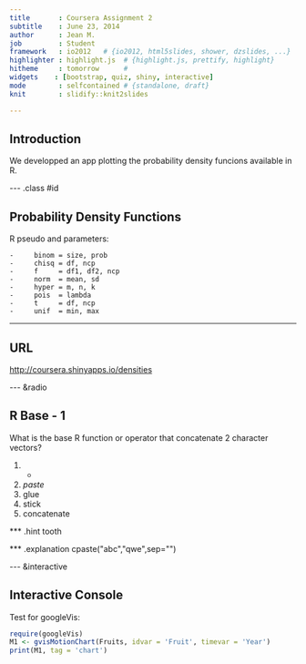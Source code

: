 ```yaml
---
title       : Coursera Assignment 2
subtitle    : June 23, 2014
author      : Jean M.
job         : Student
framework   : io2012   # {io2012, html5slides, shower, dzslides, ...}
highlighter : highlight.js  # {highlight.js, prettify, highlight}
hitheme     : tomorrow      # 
widgets    : [bootstrap, quiz, shiny, interactive]
mode        : selfcontained # {standalone, draft}
knit        : slidify::knit2slides

---
```


## Introduction

We developped an app plotting the probability density funcions available in R.

--- .class #id 

## Probability Density Functions

R pseudo and parameters:

    -     binom = size, prob
    -     chisq = df, ncp
    -     f     = df1, df2, ncp
    -     norm  = mean, sd
    -     hyper = m, n, k
    -     pois  = lambda
    -     t     = df, ncp
    -     unif  = min, max

---
## URL 

http://coursera.shinyapps.io/densities

---  &radio
## R Base - 1

What is the base R function or operator that concatenate 2 character vectors?

1. +
2. _paste_
3. glue
4. stick
5. concatenate

*** .hint 
tooth

*** .explanation 
cpaste("abc","qwe",sep="")

--- &interactive
## Interactive Console

Test for googleVis:


```r
require(googleVis)
M1 <- gvisMotionChart(Fruits, idvar = 'Fruit', timevar = 'Year')
print(M1, tag = 'chart')
```

<!-- MotionChart generated in R 3.1.0 by googleVis 0.5.2 package -->
<!-- Mon Jun 23 16:51:25 2014 -->


<!-- jsHeader -->
<script type="text/javascript">
 
// jsData 
function gvisDataMotionChartID443e7af11cd3 () {
var data = new google.visualization.DataTable();
var datajson =
[
 [
 "Apples",
2008,
"West",
98,
78,
20,
"2008-12-31" 
],
[
 "Apples",
2009,
"West",
111,
79,
32,
"2009-12-31" 
],
[
 "Apples",
2010,
"West",
89,
76,
13,
"2010-12-31" 
],
[
 "Oranges",
2008,
"East",
96,
81,
15,
"2008-12-31" 
],
[
 "Bananas",
2008,
"East",
85,
76,
9,
"2008-12-31" 
],
[
 "Oranges",
2009,
"East",
93,
80,
13,
"2009-12-31" 
],
[
 "Bananas",
2009,
"East",
94,
78,
16,
"2009-12-31" 
],
[
 "Oranges",
2010,
"East",
98,
91,
7,
"2010-12-31" 
],
[
 "Bananas",
2010,
"East",
81,
71,
10,
"2010-12-31" 
] 
];
data.addColumn('string','Fruit');
data.addColumn('number','Year');
data.addColumn('string','Location');
data.addColumn('number','Sales');
data.addColumn('number','Expenses');
data.addColumn('number','Profit');
data.addColumn('string','Date');
data.addRows(datajson);
return(data);
}
 
// jsDrawChart
function drawChartMotionChartID443e7af11cd3() {
var data = gvisDataMotionChartID443e7af11cd3();
var options = {};
options["width"] =    600;
options["height"] =    500;

    var chart = new google.visualization.MotionChart(
    document.getElementById('MotionChartID443e7af11cd3')
    );
    chart.draw(data,options);
    

}
  
 
// jsDisplayChart
(function() {
var pkgs = window.__gvisPackages = window.__gvisPackages || [];
var callbacks = window.__gvisCallbacks = window.__gvisCallbacks || [];
var chartid = "motionchart";
  
// Manually see if chartid is in pkgs (not all browsers support Array.indexOf)
var i, newPackage = true;
for (i = 0; newPackage && i < pkgs.length; i++) {
if (pkgs[i] === chartid)
newPackage = false;
}
if (newPackage)
  pkgs.push(chartid);
  
// Add the drawChart function to the global list of callbacks
callbacks.push(drawChartMotionChartID443e7af11cd3);
})();
function displayChartMotionChartID443e7af11cd3() {
  var pkgs = window.__gvisPackages = window.__gvisPackages || [];
  var callbacks = window.__gvisCallbacks = window.__gvisCallbacks || [];
  window.clearTimeout(window.__gvisLoad);
  // The timeout is set to 100 because otherwise the container div we are
  // targeting might not be part of the document yet
  window.__gvisLoad = setTimeout(function() {
  var pkgCount = pkgs.length;
  google.load("visualization", "1", { packages:pkgs, callback: function() {
  if (pkgCount != pkgs.length) {
  // Race condition where another setTimeout call snuck in after us; if
  // that call added a package, we must not shift its callback
  return;
}
while (callbacks.length > 0)
callbacks.shift()();
} });
}, 100);
}
 
// jsFooter
</script>
 
<!-- jsChart -->  
<script type="text/javascript" src="https://www.google.com/jsapi?callback=displayChartMotionChartID443e7af11cd3"></script>
 
<!-- divChart -->
  
<div id="MotionChartID443e7af11cd3"
  style="width: 600px; height: 500px;">
</div>

